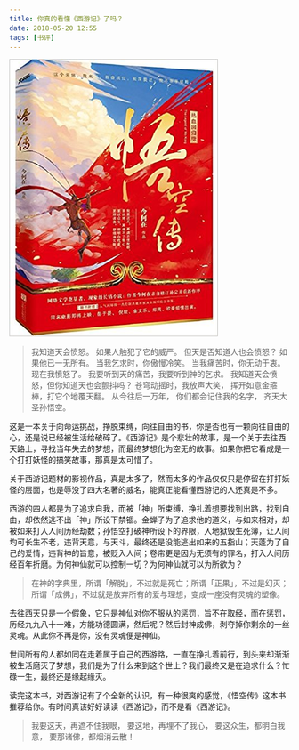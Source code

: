 ```yaml
---
title: 你真的看懂《西游记》了吗？
date: 2018-05-20 12:55
tags: [书评]
---
```


![](/image/about_book/wukong.jpg)

> 我知道天会愤怒。
> 如果人触犯了它的威严。
> 但天是否知道人也会愤怒？
> 如果他已一无所有。
> 当我乞求时，你傲慢冷笑。
> 当我痛苦时，你无动于衷。
> 现在我愤怒了。
> 我要听到天的痛苦，我要听到神的乞求。
> 我知道天会愤怒，但你知道天也会颤抖吗？
> 苍穹动摇时，我放声大笑，
> 挥开如意金箍棒，打它个地覆天翻。
> 从今往后一万年，
> 你们都会记住我的名字，
> 齐天大圣孙悟空。

这是一本关于向命运挑战，挣脱束缚，向往自由的书，你是否也有一颗向往自由的心，还是说已经被生活给破碎了。《西游记》是个悲壮的故事，是一个关于去往西天路上，寻找当年失去的梦想，而最终梦想化为空无的故事。如果你把它看成是一个打打妖怪的搞笑故事，那真是太可惜了。

关于西游记题材的影视作品，真是太多了，然而太多的作品仅仅只是停留在打打妖怪的层面，也是辱没了四大名著的威名，能真正能看懂西游记的人还真是不多。

西游的四人都是为了追求自我，而被「神」所束缚，挣扎着想要找到出路，找到自由，却依然逃不出「神」所设下禁锢。金蝉子为了追求他的道义，与如来相对，却被如来打入人间历经劫数；孙悟空打破神所设下的界限，入地狱毁生死簿，让人间均可长生不老，违背天意，与天斗，最终还是没能逃出如来的五指山；天蓬为了自己的爱情，违背神的旨意，被贬入人间；卷帘更是因为无须有的罪名，打入人间历经百年折磨。为何神仙就可以控制一切？为何神仙就可以为所欲为？

> 在神的字典里，所谓「解脱」，不过就是死亡；所谓「正果」，不过是幻灭；所谓「成佛」，不过就是放弃所有的爱与理想，变成一座没有灵魂的塑像。

去往西天只是一个假象，它只是神仙对你不服从的惩罚，旨不在取经，而在惩罚，历经九九八十一难，方能功德圆满，然后呢？然后封神成佛，剥夺掉你剩余的一丝灵魂。从此你不再是你，没有灵魂便是神仙。

世间所有的人都如同在走着属于自己的西游路，一直在挣扎着前行，到头来却渐渐被生活磨灭了梦想，我们是为了什么来到这个世上？我们最终又是在追求什么？忙碌一生，最终还是缘起缘灭。

读完这本书，对西游记有了个全新的认识，有一种很爽的感觉，《悟空传》这本书推荐给你。有时间真该好好读读《西游记》，而不是看《西游记》。

> 我要这天，再遮不住我眼，
> 要这地，再埋不了我心，
> 要这众生，都明白我意，
> 要那诸佛，都烟消云散！